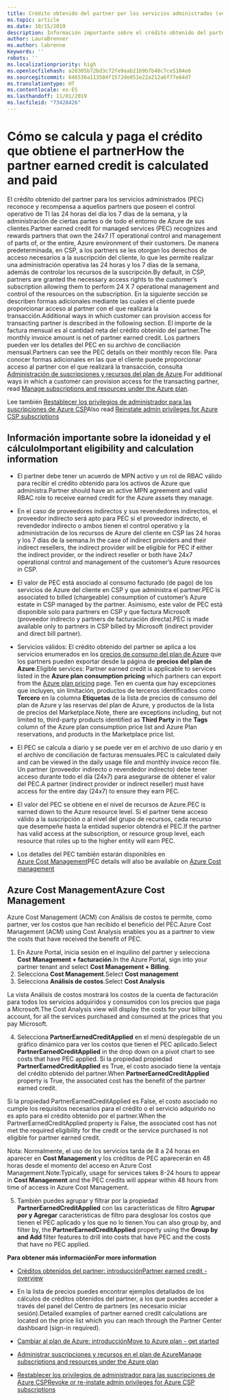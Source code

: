 ```yaml
---
title: Crédito obtenido del partner por los servicios administrados (versión preliminar) | Centro de partners
ms.topic: article
ms.date: 10/15/2019
description: Información importante sobre el crédito obtenido del partner
author: LauraBrenner
ms.author: labrenne
Keywords: ''
robots: ''
ms.localizationpriority: high
ms.openlocfilehash: a20305b72bd3c72fe9aab21b9b7b48c7ce5104e6
ms.sourcegitcommit: 646536a113584f1572de851e22a212a6f77e64d7
ms.translationtype: HT
ms.contentlocale: es-ES
ms.lasthandoff: 11/01/2019
ms.locfileid: "73428426"
---
```

# <a name="how-the-partner-earned-credit-is-calculated-and-paid"></a><span data-ttu-id="dcdd0-103">Cómo se calcula y paga el crédito que obtiene el partner</span><span class="sxs-lookup"><span data-stu-id="dcdd0-103">How the partner earned credit is calculated and paid</span></span>

<span data-ttu-id="dcdd0-104">El crédito obtenido del partner para los servicios administrados (PEC) reconoce y recompensa a aquellos partners que poseen el control operativo de TI las 24 horas del día los 7 días de la semana, y la administración de ciertas partes o de todo el entorno de Azure de sus clientes.</span><span class="sxs-lookup"><span data-stu-id="dcdd0-104">Partner earned credit for managed services (PEC) recognizes and rewards partners that own the 24x7 IT operational control and management of parts of, or the entire, Azure environment of their customers.</span></span> <span data-ttu-id="dcdd0-105">De manera predeterminada, en CSP, a los partners se les otorgan los derechos de acceso necesarios a la suscripción del cliente, lo que les permite realizar una administración operativa las 24 horas y los 7 días de la semana, además de controlar los recursos de la suscripción.</span><span class="sxs-lookup"><span data-stu-id="dcdd0-105">By default, in CSP, partners are granted the necessary access rights to the customer’s subscription allowing them to perform 24 X 7 operational management and control of the resources on the subscription.</span></span> <span data-ttu-id="dcdd0-106">En la siguiente sección se describen formas adicionales mediante las cuales el cliente puede proporcionar acceso al partner con el que realizará la transacción.</span><span class="sxs-lookup"><span data-stu-id="dcdd0-106">Additional ways in which customer can provision access for transacting partner is described in the following section.</span></span> <span data-ttu-id="dcdd0-107">El importe de la factura mensual es al cantidad neta del crédito obtenido del partner.</span><span class="sxs-lookup"><span data-stu-id="dcdd0-107">The monthly invoice amount is net of partner earned credit.</span></span> <span data-ttu-id="dcdd0-108">Los partners pueden ver los detalles del PEC en su archivo de conciliación mensual.</span><span class="sxs-lookup"><span data-stu-id="dcdd0-108">Partners can see the PEC details on their monthly recon file.</span></span> <span data-ttu-id="dcdd0-109">Para conocer formas adicionales en las que el cliente puede proporcionar acceso al partner con el que realizará la transacción, consulta [Administración de suscripciones y recursos del plan de Azure](azure-plan-manage.md).</span><span class="sxs-lookup"><span data-stu-id="dcdd0-109">For additional ways in which a customer can provision access for the transacting partner, read [Manage subscriptions and resources under the Azure plan](azure-plan-manage.md).</span></span>

<span data-ttu-id="dcdd0-110">Lee también [Restablecer los privilegios de administrador para las suscripciones de Azure CSP](revoke-reinstate-csp.md)</span><span class="sxs-lookup"><span data-stu-id="dcdd0-110">Also read [Reinstate admin privileges for Azure CSP subscriptions](revoke-reinstate-csp.md)</span></span>

## <a name="important-eligibility-and-calculation-information"></a><span data-ttu-id="dcdd0-111">Información importante sobre la idoneidad y el cálculo</span><span class="sxs-lookup"><span data-stu-id="dcdd0-111">Important eligibility and calculation information</span></span>

- <span data-ttu-id="dcdd0-112">El partner debe tener un acuerdo de MPN activo y un rol de RBAC válido para recibir el crédito obtenido para los activos de Azure que administra.</span><span class="sxs-lookup"><span data-stu-id="dcdd0-112">Partner should have an active MPN agreement and valid RBAC role to receive earned credit for the Azure assets they manage.</span></span> 

- <span data-ttu-id="dcdd0-113">En el caso de proveedores indirectos y sus revendedores indirectos, el proveedor indirecto será apto para PEC si el proveedor indirecto, el revendedor indirecto o ambos tienen el control operativo y la administración de los recursos de Azure del cliente en CSP las 24 horas y los 7 días de la semana.</span><span class="sxs-lookup"><span data-stu-id="dcdd0-113">In the case of indirect providers and their indirect resellers, the indirect provider will be eligible for PEC if either the indirect provider, or the indirect reseller or both have 24x7 operational control and management of the customer’s Azure resources in CSP.</span></span>

- <span data-ttu-id="dcdd0-114">El valor de PEC está asociado al consumo facturado (de pago) de los servicios de Azure del cliente en CSP y que administra el partner.</span><span class="sxs-lookup"><span data-stu-id="dcdd0-114">PEC is associated to billed (chargeable) consumption of customer’s Azure estate in CSP managed by the partner.</span></span> <span data-ttu-id="dcdd0-115">Asimismo, este valor de PEC está disponible solo para partners en CSP y que factura Microsoft (proveedor indirecto y partners de facturación directa).</span><span class="sxs-lookup"><span data-stu-id="dcdd0-115">PEC is made available only to partners in CSP billed by Microsoft (indirect provider and direct bill partner).</span></span> 

- <span data-ttu-id="dcdd0-116">Servicios válidos: El crédito obtenido del partner se aplica a los servicios enumerados en los [precios de consumo del plan de Azure](https://partner.microsoft.com/commerce/sales) que los partners pueden exportar desde la página de **precios del plan de Azure**.</span><span class="sxs-lookup"><span data-stu-id="dcdd0-116">Eligible services: Partner earned credit is applicable to services listed in the **Azure plan consumption pricing** which partners can export from the [Azure plan pricing](https://partner.microsoft.com/commerce/sales) page.</span></span> <span data-ttu-id="dcdd0-117">Ten en cuenta que hay excepciones que incluyen, sin limitación, productos de terceros identificados como **Tercero** en la columna **Etiquetas** de la lista de precios de consumo del plan de Azure y las reservas del plan de Azure, y productos de la lista de precios del Marketplace.</span><span class="sxs-lookup"><span data-stu-id="dcdd0-117">Note, there are exceptions including, but not limited to, third-party products identified as **Third Party** in  the **Tags** column of the Azure plan consumption price list and Azure Plan reservations, and products in the Marketplace price list.</span></span>

- <span data-ttu-id="dcdd0-118">El PEC se calcula a diario y se puede ver en el archivo de uso diario y en el archivo de conciliación de facturas mensuales.</span><span class="sxs-lookup"><span data-stu-id="dcdd0-118">PEC is calculated daily and can be viewed in the daily usage file and monthly invoice recon file.</span></span> <span data-ttu-id="dcdd0-119">Un partner (proveedor indirecto o revendedor indirecto) debe tener acceso durante todo el día (24x7) para asegurarse de obtener el valor del PEC.</span><span class="sxs-lookup"><span data-stu-id="dcdd0-119">A partner (indirect provider or indirect reseller) must have access for the entire day (24x7) to ensure they earn PEC.</span></span>  

- <span data-ttu-id="dcdd0-120">El valor del PEC se obtiene en el nivel de recursos de Azure.</span><span class="sxs-lookup"><span data-stu-id="dcdd0-120">PEC is earned down to the Azure resource level.</span></span> <span data-ttu-id="dcdd0-121">Si el partner tiene acceso válido a la suscripción o al nivel del grupo de recursos, cada recurso que desempeñe hasta la entidad superior obtendrá el PEC.</span><span class="sxs-lookup"><span data-stu-id="dcdd0-121">If the partner has valid access at the subscription, or resource group level, each resource that roles up to the higher entity will earn PEC.</span></span>  

- <span data-ttu-id="dcdd0-122">Los detalles del PEC también estarán disponibles en [Azure Cost Management](https://go.microsoft.com/fwlink/?linkid=2106482)</span><span class="sxs-lookup"><span data-stu-id="dcdd0-122">PEC details will also be available on [Azure Cost management](https://go.microsoft.com/fwlink/?linkid=2106482)</span></span>

## <a name="azure-cost-management"></a><span data-ttu-id="dcdd0-123">Azure Cost Management</span><span class="sxs-lookup"><span data-stu-id="dcdd0-123">Azure Cost Management</span></span>

 <span data-ttu-id="dcdd0-124">Azure Cost Management (ACM) con Análisis de costos te permite, como partner, ver los costos que han recibido el beneficio del PEC.</span><span class="sxs-lookup"><span data-stu-id="dcdd0-124">Azure Cost Management (ACM) using Cost Analysis enables you as a partner to view the costs that have received the benefit of PEC.</span></span>  

1. <span data-ttu-id="dcdd0-125">En Azure Portal, inicia sesión en el inquilino del partner y selecciona **Cost Management + facturación**.</span><span class="sxs-lookup"><span data-stu-id="dcdd0-125">In the Azure Portal, sign into your partner tenant and select **Cost Management + Billing**.</span></span>
2.  <span data-ttu-id="dcdd0-126">Selecciona **Cost Management**.</span><span class="sxs-lookup"><span data-stu-id="dcdd0-126">Select **Cost management**</span></span>
3.  <span data-ttu-id="dcdd0-127">Selecciona **Análisis de costos**.</span><span class="sxs-lookup"><span data-stu-id="dcdd0-127">Select **Cost Analysis**</span></span>

<span data-ttu-id="dcdd0-128">La vista Análisis de costos mostrará los costos de la cuenta de facturación para todos los servicios adquiridos y consumidos con los precios que paga a Microsoft.</span><span class="sxs-lookup"><span data-stu-id="dcdd0-128">The Cost Analysis view will display the costs for your billing account, for all the services purchased and consumed at the prices that you pay Microsoft.</span></span>

4.  <span data-ttu-id="dcdd0-129">Selecciona **PartnerEarnedCreditApplied** en el menú desplegable de un gráfico dinámico para ver los costos que tienen el PEC aplicado.</span><span class="sxs-lookup"><span data-stu-id="dcdd0-129">Select **PartnerEarnedCreditApplied** in the drop down on a pivot chart to see costs that have PEC applied.</span></span> <span data-ttu-id="dcdd0-130">Si la propiedad propiedad **PartnerEarnedCreditApplied** es True, el costo asociado tiene la ventaja del crédito obtenido del partner.</span><span class="sxs-lookup"><span data-stu-id="dcdd0-130">When **PartnerEarnedCreditApplied** property is True, the associated cost has the benefit of the partner earned credit.</span></span> 

<span data-ttu-id="dcdd0-131">Si la propiedad PartnerEarnedCreditApplied es False, el costo asociado no cumple los requisitos necesarios para el crédito o el servicio adquirido no es apto para el crédito obtenido por el partner.</span><span class="sxs-lookup"><span data-stu-id="dcdd0-131">When the PartnerEarnedCreditApplied property is False, the associated cost has not met the required eligibility for the credit or the service purchased is not eligible for partner earned credit.</span></span>

<span data-ttu-id="dcdd0-132">Nota: Normalmente, el uso de los servicios tarda de 8 a 24 horas en aparecer en **Cost Management** y los créditos de PEC aparecerán en 48 horas desde el momento del acceso en Azure Cost Management.</span><span class="sxs-lookup"><span data-stu-id="dcdd0-132">Note:Typically, usage for services takes 8-24 hours to appear in **Cost Management** and the PEC credits will appear within 48 hours from time of access in Azure Cost Management.</span></span>

5. <span data-ttu-id="dcdd0-133">También puedes agrupar y filtrar por la propiedad **PartnerEarnedCreditApplied** con las características de filtro **Agrupar por y Agregar** características de filtro para desglosar los costos que tienen el PEC aplicado y los que no lo tienen.</span><span class="sxs-lookup"><span data-stu-id="dcdd0-133">You can also group by, and filter by, the **PartnerEarnedCreditApplied** property using the **Group by and Add** filter features to drill into costs that have PEC and the costs that have no PEC applied.</span></span>

 <span data-ttu-id="dcdd0-134">**Para obtener más información**</span><span class="sxs-lookup"><span data-stu-id="dcdd0-134">**For more information**</span></span>

- [<span data-ttu-id="dcdd0-135">Créditos obtenidos del partner: introducción</span><span class="sxs-lookup"><span data-stu-id="dcdd0-135">Partner earned credit - overview</span></span>](partner-earned-credit.md)

- <span data-ttu-id="dcdd0-136">En la lista de precios puedes encontrar ejemplos detallados de los cálculos de créditos obtenidos del partner, a los que puedes acceder a través del panel del Centro de partners (es necesario iniciar sesión).</span><span class="sxs-lookup"><span data-stu-id="dcdd0-136">Detailed examples of partner earned credit calculations are located on the price list which you can reach through the Partner Center dashboard (sign-in required).</span></span>

- [<span data-ttu-id="dcdd0-137">Cambiar al plan de Azure: introducción</span><span class="sxs-lookup"><span data-stu-id="dcdd0-137">Move to Azure plan - get started</span></span>](azure-plan-get-started.md)

- [<span data-ttu-id="dcdd0-138">Administrar suscripciones y recursos en el plan de Azure</span><span class="sxs-lookup"><span data-stu-id="dcdd0-138">Manage subscriptions and resources under the Azure plan</span></span>](azure-plan-manage.md)

- [<span data-ttu-id="dcdd0-139">Restablecer los privilegios de administrador para las suscripciones de Azure CSP</span><span class="sxs-lookup"><span data-stu-id="dcdd0-139">Revoke or re-instate admin privileges for Azure CSP subscriptions  </span></span>](revoke-reinstate-csp.md)

